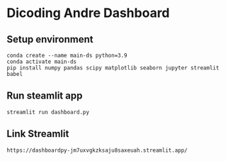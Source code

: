 # Dicoding Andre Dashboard
## Setup environment
```
conda create --name main-ds python=3.9
conda activate main-ds
pip install numpy pandas scipy matplotlib seaborn jupyter streamlit babel
```

## Run steamlit app
```
streamlit run dashboard.py
```

## Link Streamlit
```
https://dashboardpy-jm7uxvgkzksaju8saxeuah.streamlit.app/
```
